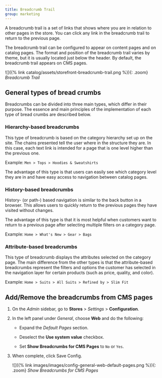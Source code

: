 ```yaml
---
title: Breadcrumb Trail
group: marketing
---
```


A breadcrumb trail is a set of links that shows where you are in relation to other pages in the store. You can click any link in the breadcrumb trail to return to the previous page.

The breadcrumb trail can be configured to appear on content pages and on catalog pages. The format and position of the breadcrumb trail varies by theme, but it is usually located just below the header. By default, the breadcrumb trail appears on CMS pages.

![]({% link catalog/assets/storefront-breadcrumb-trail.png %}){: .zoom}
_Breadcrumb Trail_

## General types of bread crumbs

Breadcrumbs can be divided into three main types, which differ in their purpose. The essence and main principles of the implementation of each type of bread crumbs are described below.

### Hierarchy-based breadcrumbs

This type of breadcrumb is based on the category hierarchy set up on the site. The chains presented tell the user where in the structure they are. In this case, each text link is intended for a page that is one level higher than the previous one.

Example: `Men > Tops > Hoodies & Sweatshirts`

The advantage of this type is that users can easily see which category level they are in and have easy access to navigation between catalog pages.

### History-based breadcrumbs

History- (or path-) based navigation is similar to the back button in a browser. This allows users to quickly return to the previous pages they have visited without changes.

The advantage of this type is that it is most helpful when customers want to return to a previous page after selecting multiple filters on a category page.

Example: `Home > What's New > Gear > Bags`

### Attribute-based breadcrumbs

This type of breadcrumb displays the attributes selected on the category page. The main difference from the other types is that the attribute-based breadcrumbs represent the filters and options the customer has selected in the navigation layer for certain products (such as price, quality, and color).

Example: `Home > Suits > All Suits > Refined by > Slim Fit`

## Add/Remove the breadcrumbs from CMS pages

1. On the _Admin_ sidebar, go to **Stores** > _Settings_ > **Configuration**.

1. In the left panel under _General_, choose **Web** and do the following:

    - Expand the _Default Pages_ section.

    - Deselect the **Use system value** checkbox.

    - Set **Show Breadcrumbs for CMS Pages** to `No` or `Yes`.

1. When complete, click <span class="btn">Save Config</span>.

    ![]({% link images/images/config-general-web-default-pages.png %}){: .zoom}
    _Show Breadcrumbs for CMS Pages_
